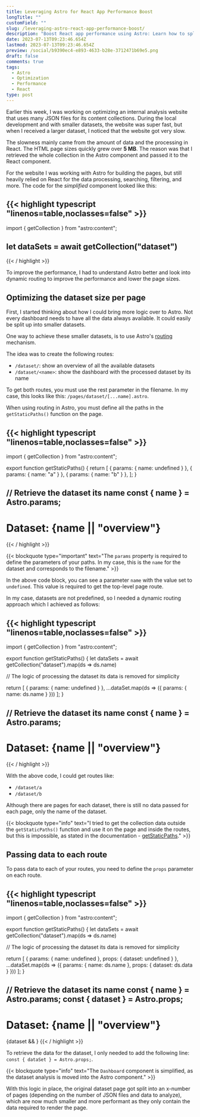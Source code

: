 ```yaml
---
title: Leveraging Astro for React App Performance Boost
longTitle: ""
customField: ""
slug: /leveraging-astro-react-app-performance-boost/
description: "Boost React app performance using Astro: Learn how to split datasets, leverage Astro's routing mechanism, and optimize page sizes for faster performance."
date: 2023-07-13T09:23:46.654Z
lastmod: 2023-07-13T09:23:46.654Z
preview: /social/b9390ec4-e893-4633-b28e-3712471b69e5.png
draft: false
comments: true
tags:
  - Astro
  - Optimization
  - Performance
  - React
type: post
---
```


Earlier this week, I was working on optimizing an internal analysis website that uses many JSON files for its content collections. During the local development and with smaller datasets, the website was super fast, but when I received a larger dataset, I noticed that the website got very slow.

The slowness mainly came from the amount of data and the processing in React. The HTML page sizes quickly grew over **5 MB**. The reason was that I retrieved the whole collection in the Astro component and passed it to the React component.

For the website I was working with Astro for building the pages, but still heavily relied on React for the data processing, searching, filtering, and more. The code for the *simplified* component looked like this:

<!-- FM:Snippet:Start data:{"id":"Highlight (single)","fields":[{"name":"type","value":"typescript"},{"name":"selection","value":"---\nimport { getCollection } from \"astro:content\";\n\nlet dataSet = await getCollection(\"dataset\");\n---\n\n<Dashboard data={dataSet} client:only />"}]} -->
{{< highlight typescript "linenos=table,noclasses=false" >}}
---
import { getCollection } from "astro:content";

let dataSets = await getCollection("dataset")
---

<Dashboard data={dataSets} client:only />
{{< / highlight >}}
<!-- FM:Snippet:End -->

To improve the performance, I had to understand Astro better and look into dynamic routing to improve the performance and lower the page sizes.

## Optimizing the dataset size per page

First, I started thinking about how I could bring more logic over to Astro. Not every dashboard needs to have all the data always available. It could easily be split up into smaller datasets.

One way to achieve these smaller datasets, is to use Astro's [routing](https://docs.astro.build/en/core-concepts/routing/) mechanism.

The idea was to create the following routes:

- `/dataset/`: show an overview of all the available datasets
- `/dataset/<name>`: show the dashboard with the processed dataset by its name

To get both routes, you must use the rest parameter in the filename. In my case, this looks like this: `/pages/dataset/[...name].astro`.

When using routing in Astro, you must define all the paths in the `getStaticPaths()` function on the page.

{{< highlight typescript "linenos=table,noclasses=false" >}}
---
import { getCollection } from "astro:content";

export function getStaticPaths() {
  return [
    { params: { name: undefined } },
    { params: { name: "a" } },
    { params: { name: "b" } },
  ];
}

// Retrieve the dataset its name
const { name } = Astro.params;
---

<h1>Dataset: {name || "overview"}</h1>
{{< / highlight >}}

<!-- FM:Snippet:Start data:{"id":"Blockquote","fields":[{"name":"type","value":"important"},{"name":"selection","value":"The `params` property is required to define the parameters of your paths. In my case, this is the `name` for the dataset."}]} -->
{{< blockquote type="important" text="The `params` property is required to define the parameters of your paths. In my case, this is the `name` for the dataset and corresponds to the filename." >}}
<!-- FM:Snippet:End -->

In the above code block, you can see a parameter `name` with the value set to `undefined`. This value is required to get the top-level page route.

In my case, datasets are not predefined, so I needed a dynamic routing approach which I achieved as follows:

{{< highlight typescript "linenos=table,noclasses=false" >}}
---
import { getCollection } from "astro:content";

export function getStaticPaths() {
  let dataSets = await getCollection("dataset").map(ds => ds.name)

  // The logic of processing the dataset its data is removed for simplicity

  return [
    { params: { name: undefined } },
    ...dataSet.map(ds => ({ params: { name: ds.name } }))
  ];
}

// Retrieve the dataset its name
const { name } = Astro.params;
---

<h1>Dataset: {name || "overview"}</h1>
{{< / highlight >}}

With the above code, I could get routes like:

- `/dataset/a`
- `/dataset/b`

Although there are pages for each dataset, there is still no data passed for each page, only the name of the dataset.

<!-- FM:Snippet:Start data:{"id":"Blockquote","fields":[{"name":"type","value":"info"},{"name":"selection","value":"I tried to get the collection data outside the `getStaticPaths()` function and use it on the page and inside the routes, but this is impossible, as stated in the documentation - [getStaticPaths](https://docs.astro.build/en/reference/api-reference/#getstaticpaths)."}]} -->
{{< blockquote type="info" text="I tried to get the collection data outside the `getStaticPaths()` function and use it on the page and inside the routes, but this is impossible, as stated in the documentation - [getStaticPaths](https://docs.astro.build/en/reference/api-reference/#getstaticpaths)." >}}
<!-- FM:Snippet:End -->

## Passing data to each route

To pass data to each of your routes, you need to define the `props` parameter on each route.

{{< highlight typescript "linenos=table,noclasses=false" >}}
---
import { getCollection } from "astro:content";

export function getStaticPaths() {
  let dataSets = await getCollection("dataset").map(ds => ds.name)

  // The logic of processing the dataset its data is removed for simplicity

  return [
    { params: { name: undefined }, props: { dataset: undefined } },
    ...dataSet.map(ds => ({ params: { name: ds.name }, props: { dataset: ds.data } }))
  ];
}

// Retrieve the dataset its name
const { name } = Astro.params;
const { dataset } = Astro.props;
---

<h1>Dataset: {name || "overview"}</h1>

{dataset && <Dashboard dataset={dataset} client:only />}
{{< / highlight >}}

To retrieve the data for the dataset, I only needed to add the following line: `const { dataSet } = Astro.props;`.

<!-- FM:Snippet:Start data:{"id":"Blockquote","fields":[{"name":"type","value":"info"},{"name":"selection","value":"The `Dashboard` component is now simplified as well, as it does not need to"}]} -->
{{< blockquote type="info" text="The `Dashboard` component is simplified, as the dataset analysis is moved into the Astro component." >}}
<!-- FM:Snippet:End -->

With this logic in place, the original dataset page got split into an x-number of pages (depending on the number of JSON files and data to analyze), which are now much smaller and more performant as they only contain the data required to render the page.

